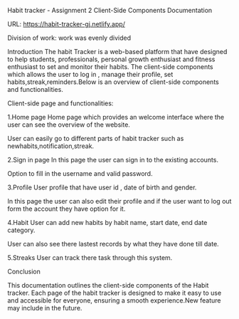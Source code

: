 Habit tracker - Assignment 2
Client-Side Components Documentation

URL: https://habit-tracker-gj.netlify.app/

Division of work: work was evenly divided 

Introduction
The habit Tracker is a web-based platform that have designed to help students, professionals, personal growth enthusiast and fitness enthusiast to set and monitor their habits. The client-side components which allows the user to log in , manage their profile, set habits,streak,reminders.Below is an overview of client-side components and functionalities.

Client-side page and functionalities:

1.Home page
 Home page which provides an welcome interface where the user can see the overview of the website.

 User can easily go to different parts of habit tracker such as newhabits,notification,streak.

2.Sign in page
  In this page the user can sign in to the existing accounts.

  Option to fill in the username and valid password.

3.Profile
  User profile that have user id , date of birth and gender.

  In this page the user can also edit their profile and if the user want to log out form the account they have option for it.

4.Habit
   User can add new habits by habit name, start date, end date category.
   
   User can also see there lastest records by what they have done till date.

5.Streaks
   User can track there task through this system.  

Conclusion

This documentation outlines the client-side components of the Habit tracker. Each page of the habit tracker is designed to make it easy to use and accessible for everyone, ensuring a smooth experience.New feature may include in the future.


  
